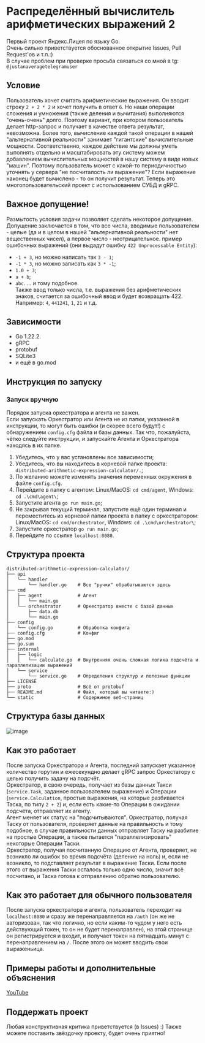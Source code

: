 # Распределённый вычислитель арифметических выражений 2
Первый проект Яндекс.Лицея по языку Go.<br>
Очень сильно приветствуется обоснованное открытие Issues, Pull Request'ов и т.п.:)<br>
В случае проблем при проверке просьба связаться со мной в tg: `@justanaveragetelegramuser`
## Условие
Пользователь хочет считать арифметические выражения. Он вводит строку `2 + 2 * 2` и хочет получить в ответ `6`. Но наши операции сложения и умножения (также деления и вычитания) выполняются "очень-очень" долго. Поэтому вариант, при котором пользователь делает http-запрос и получает в качестве ответа результат, невозможна. Более того, вычисление каждой такой операции в нашей "альтернативной реальности" занимает "гигантские" вычислительные мощности. Соответственно, каждое действие мы должны уметь выполнять отдельно и масштабировать эту систему можем добавлением вычислительных мощностей в нашу систему в виде новых "машин". Поэтому пользователь может с какой-то периодичностью уточнять у сервера "не посчиталость ли выражение"? Если выражение наконец будет вычислено - то он получит результат. Теперь это многопользовательский проект с использованием СУБД и gRPC.<br>
## Важное допущение!
Размытость условия задачи позволяет сделать некоторое допущение. Допущение заключается в том, что все числа, вводимые пользователем - целые (да и в целом в нашей "альтернативной реальности" нет вещественных чисел), а первое число - неотрицательное. пример ошибочных выражений (они выдадут ошибку `422 Unprocessable Entity`):
- `-1 + 3`, но можно написать так `3 - 1`;
- `-1 * 3`, но можно записать как `3 * -1`;
- `1.0 + 3`;
- `a + b`;
- `abc`.
... и тому подобное.<br>
Также ввод только числа, т.е. выражения без арифметических знаков, считается за ошибочный ввод и будет возвращать 422. Например: `4`, `441241`, `1`, `21` и т.д.
## Зависимости
- Go 1.22.2.
- gRPC
- protobuf
- SQLite3
- и ещё в go.mod

## Инструкция по запуску
### Запуск вручную
Порядок запуска оркестратора и агента не важен.<br>
Если запускать Оркестратор или Агента не из папки, указанной в инструкции, то могут быть ошибки (и скорее всего будут!) с обнаружением `config.cfg` файла и базы данных. Так что, пожалуйста, чётко следуйте инструкции, и запускайте Агента и Оркестратора находясь в их папке.
1. Убедитесь, что у вас установлены все зависимости;
2. Убедитесь, что вы находитесь в корневой папке проекта: `distributed-arithmetic-expression-calculator/.`;
3. По желанию можете изменять значения переменных окружения в файле `config.cfg`.
4. Перейдите в папку с агентом: Linux/MacOS:  `cd cmd/agent`, Windows: `cd .\cmd\agent\`;
5. Запустите агента `go run main.go`;
6. Не закрывая текущий терминал, запустите ещё один терминал и переместитесь из корневой папки проекта в папку с оркестратором: Linux/MacOS: `cd cmd/orchestrator`, Windows: `cd .\cmd\orchestrator\`;
7. Запустите оркестратор `go run main.go`;
8. Перейдите по ссылке `localhost:8080`.
## Структура проекта
```
distributed-arithmetic-expression-calculator/
├── api
│   └── handler
│       └── handler.go    # Все "ручки" обрабатываются здесь
├── cmd
│   ├── agent             # Агент
│   │   └── main.go
│   └── orchestrator      # Оркестратор вместе с базой данных
│       ├── data.db
│       └── main.go
├── config
│   └── config.go         # Обработка конфига
├── config.cfg            # Конфиг
├── go.mod
├── go.sum
├── internal
│   ├── logic
│   │   └── calculate.go  # Внутренняя очень сложная логика подсчёта и параллелизации выражений
│   └── service
│       └── service.go    # Определения структур и полезные функции
├── LICENSE
├── proto                 # Всё от protobuf
├── README.md             # Файл, который вы читаете:)
└── static                # Содержимое веб-страниц
```
## Структура базы данных
![image](https://github.com/user-attachments/assets/4957515f-57f1-4374-8396-f8a1f180db1a)


## Как это работает
После запуска Оркестратора и Агента, последний запускает указанное количество горутин и ежесекундно делает gRPC запрос Оркестатору с целью получить задачу на подсчёт.<br>
Оркестратор, в свою очередь, получает из базы данных Такси (`service.Task`, заданное пользователем выражение) и Операции (`service.Calculation`, простые выражения, на которые разбивается Таска, по типу `2 + 2`) и, если есть какие-то Операции в ожидании подсчёта, отправляет их агенту.<br> Агент меняет их статус на "подсчитываются".
Оркестратор, получая Таску от пользователя, проверяет данные на правильность и тому подобное, в случае правильности данных отправляет Таску на разбитие на простые Операции, а также пытается "параллелизировать" некоторые Операции Таски.<br>
Оркестратор, получая посчитанную Операцию от Агента, проверяет, не возникло ли ошибок во время подсчёта (деление на ноль) и, если не возникло, то подставляет результат в выражение Таски. Если после этого от выражения Таски осталось только одно число, значит всё посчитано, и Таска готова к отправлению обратно пользователю. 
## Как это работает для обычного пользователя
После запуска оркестратора и агента, пользователь переходит на `localhost:8080` и сразу же перенаправляется на `/auth` (он же не авторизован, так что логично, но если каким-то чудом у него есть действующий токен, то он не будет перенаправлен), на этой странице он регистрируется и входит, и получает токен на пятнадцать минут с перенаправлением на `/`. После этого он может вводить свои выраженьица.
## Примеры работы и дополнительные объяснения
[YouTube](https://youtu.be/JZYSDYam72Y)
## Поддержать проект
Любая конструктивная критика приветствуется (в Issues) :)
Также можете поставить звёздочку проекту, будет очень приятно!
